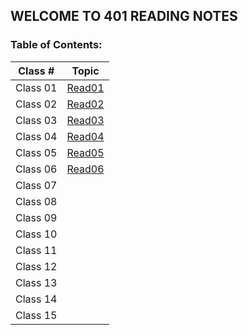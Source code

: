 ## WELCOME TO 401 READING NOTES

### Table of Contents:

| Class #  |           Topic           |
| :------: | :-----------------------: |
| Class 01 | [Read01](401/401read1.md) |
| Class 02 | [Read02](401/401read2.md) |
| Class 03 | [Read03](401/401read3.md) |
| Class 04 | [Read04](401/401read4.md) |
| Class 05 | [Read05](401/401read5.md) |
| Class 06 | [Read06](401/401read6.md) |
| Class 07 |                           |
| Class 08 |                           |
| Class 09 |                           |
| Class 10 |                           |
| Class 11 |                           |
| Class 12 |                           |
| Class 13 |                           |
| Class 14 |                           |
| Class 15 |                           |
